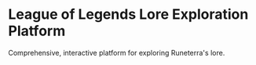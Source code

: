 # League of Legends Lore Exploration Platform
Comprehensive, interactive platform for exploring Runeterra's lore.
